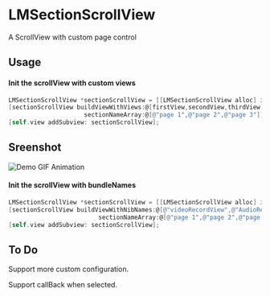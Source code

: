 # LMSectionScrollView
A ScrollView with custom page control


## Usage

#### Init the scrollView with custom views
```Objective-C 
LMSectionScrollView *sectionScrollView = [[LMSectionScrollView alloc] initWithFrame:frame];    
[sectionScrollView buildViewWithViews:@[firstView,secondView,thirdView] 
					 sectionNameArray:@[@"page 1",@"page 2",@"page 3"]];
[self.view addSubview: sectionScrollView];
```

## Sreenshot
![Demo GIF Animation](http://recordit.co/LYEqQuqOaO.gif
 "Demo GIF Animation")

#### Init the scrollView with bundleNames 
```Objective-C 
LMSectionScrollView *sectionScrollView = [[LMSectionScrollView alloc] initWithFrame:frame];    
[sectionScrollView buildViewWithNibNames:@[@"videoRecordView",@"AudioRecordView",@"AnotherView"] 
	    				 sectionNameArray:@[@"page 1",@"page 2",@"page 3"]];
[self.view addSubview: sectionScrollView];
```


## To Do
Support more custom configuration.

Support callBack when selected.
